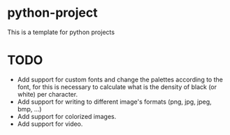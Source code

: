 # python-project
This is a template for python projects

# TODO
 - Add support for custom fonts and change the palettes according to the font,
   for this is necessary to calculate what is the density of black (or white) per
   character.
 - Add support for writing to different image's formats (png, jpg, jpeg, bmp, ...)
 - Add support for colorized images.
 - Add support for video.
